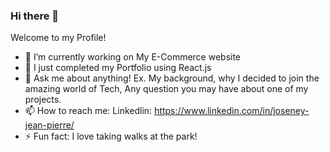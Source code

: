 ### Hi there 👋

Welcome to my Profile! 


- 🔭 I’m currently working on My E-Commerce website
- 🌱 I just completed my Portfolio using React.js
- 💬 Ask me about anything! Ex. My background, why I decided to join the amazing world of Tech, Any question you may have about one of my projects.
- 📫 How to reach me: Linkedlin: https://www.linkedin.com/in/joseney-jean-pierre/
- ⚡ Fun fact: I love taking walks at the park!

